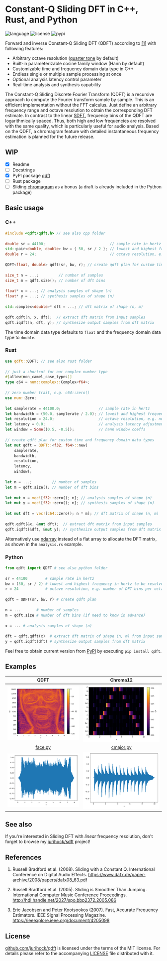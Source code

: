 # Constant-Q Sliding DFT in C++, Rust, and Python

![language](https://img.shields.io/badge/languages-C%2B%2B%20Python-blue)
![license](https://img.shields.io/github/license/jurihock/sdft?color=green)
![pypi](https://img.shields.io/pypi/v/qdft?color=gold)

Forward and inverse Constant-Q Sliding DFT (QDFT) according to [[1]](#1) with following features:

- Arbitrary octave resolution ([quarter tone](https://en.wikipedia.org/wiki/Quarter_tone) by default)
- Built-in parameterizable cosine family window (Hann by default)
- Customizable time and frequency domain data type in C++
- Endless single or multiple sample processing at once
- Optional analysis latency control parameter
- Real-time analysis and synthesis capability

The Constant-Q Sliding Discrete Fourier Transform (QDFT) is a recursive approach to compute the Fourier transform sample by sample. This is an efficient implementation without the FFT calculus. Just define an arbitrary frequency range and octave resolution to obtain the corresponding DFT estimate. In contrast to the linear [SDFT](https://github.com/jurihock/sdft), frequency bins of the QDFT are logarithmically spaced. Thus, both high and low frequencies are resolved with the same quality, which is particularly useful for audio analysis. Based on the QDFT, a chromagram feature with detailed instantaneous frequency estimation is planned for the future release.

## WIP

- [x] Readme
- [ ] Docstrings
- [x] PyPI package [qdft](https://pypi.org/project/qdft)
- [ ] Rust package
- [ ] Sliding [chromagram](https://en.wikipedia.org/wiki/Chroma_feature) as a bonus (a draft is already included in the Python package)

## Basic usage

### C++

```c++
#include <qdft/qdft.h> // see also cpp folder

double sr = 44100;                             // sample rate in hertz
std::pair<double, double> bw = { 50, sr / 2 }; // lowest and highest frequency in hertz to be resolved
double r = 24;                                 // octave resolution, e.g. number of DFT bins per octave

QDFT<float, double> qdft(sr, bw, r); // create qdft plan for custom time and frequency domain data types

size_t n = ...;         // number of samples
size_t m = qdft.size(); // number of dft bins

float* x = ...; // analysis samples of shape (n)
float* y = ...; // synthesis samples of shape (n)

std::complex<double>* dft = ...; // dft matrix of shape (n, m)

qdft.qdft(n, x, dft);  // extract dft matrix from input samples
qdft.iqdft(n, dft, y); // synthesize output samples from dft matrix
```

The time domain data type defaults to `float` and the frequency domain data type to `double`.

### Rust

```rust
use qdft::QDFT; // see also rust folder

// just a shortcut for our complex number type
#[allow(non_camel_case_types)]
type c64 = num::complex::Complex<f64>;

// zero number trait, e.g. c64::zero()
use num::Zero;

let samplerate = 44100.0;                 // sample rate in hertz
let bandwidth = (50.0, samplerate / 2.0); // lowest and highest frequency in hertz to be resolved
let resolution = 24.0;                    // octave resolution, e.g. number of DFT bins per octave
let latency = 0.0;                        // analysis latency adjustment between -1 and +1
let window = Some((0.5, -0.5));           // hann window coeffs

// create qdft plan for custom time and frequency domain data types
let mut qdft = QDFT::<f32, f64>::new(
    samplerate,
    bandwidth,
    resolution,
    latency,
    window);

let n = ...;         // number of samples
let m = qdft.size(); // number of dft bins

let mut x = vec![f32::zero(); n]; // analysis samples of shape (n)
let mut y = vec![f32::zero(); n]; // synthesis samples of shape (n)

let mut dft = vec![c64::zero(); n * m]; // dft matrix of shape (n, m)

qdft.qdft(&x, &mut dft);  // extract dft matrix from input samples
qdft.iqdft(&dft, &mut y); // synthesize output samples from dft matrix
```

Alternatively use [ndarray](https://github.com/rust-ndarray/ndarray) instead of a flat array to allocate the DFT matrix, as shown in the `analysis.rs` example.

### Python

```python
from qdft import QDFT # see also python folder

sr = 44100        # sample rate in hertz
bw = (50, sr / 2) # lowest and highest frequency in hertz to be resolved
r = 24            # octave resolution, e.g. number of DFT bins per octave

qdft = QDFT(sr, bw, r) # create qdft plan

n = ...       # number of samples
m = qdft.size # number of dft bins (if need to know in advance)

x = ... # analysis samples of shape (n)

dft = qdft.qdft(x)  # extract dft matrix of shape (n, m) from input samples
y = qdft.iqdft(dft) # synthesize output samples from dft matrix
```

Feel free to obtain current version from [PyPI](https://pypi.org/project/qdft) by executing `pip install qdft`.

## Examples

| QDFT | Chroma12 |
| :--: | :------: |
| ![SDFT](https://github.com/jurihock/qdft/raw/main/python/examples/face.png) | ![STFT](https://github.com/jurihock/qdft/raw/main/python/examples/cmajor.png) |
| [face.py](https://github.com/jurihock/qdft/blob/main/python/examples/face.py) | [cmajor.py](https://github.com/jurihock/qdft/blob/main/python/examples/cmajor.py) |
| ![SDFT](https://github.com/jurihock/qdft/raw/main/python/examples/face.wav.png) | ![STFT](https://github.com/jurihock/qdft/raw/main/python/examples/cmajor.wav.png) |

## See also

If you're interested in Sliding DFT with *linear* frequency resolution, don't forget to browse my [jurihock/sdft](https://github.com/jurihock/sdft) project!

## References

1. <span id="1">Russell Bradford et al. (2008). Sliding with a Constant Q. International Conference on Digital Audio Effects. https://www.dafx.de/paper-archive/2008/papers/dafx08_63.pdf</span>

2. <span id="2">Russell Bradford et al. (2005). Sliding is Smoother Than Jumping. International Computer Music Conference Proceedings. http://hdl.handle.net/2027/spo.bbp2372.2005.086</span>

3. <span id="3">Eric Jacobsen and Peter Kootsookos (2007). Fast, Accurate Frequency Estimators. IEEE Signal Processing Magazine. https://ieeexplore.ieee.org/document/4205098</span>

## License

[github.com/jurihock/qdft](https://github.com/jurihock/qdft) is licensed under the terms of the MIT license.
For details please refer to the accompanying [LICENSE](https://github.com/jurihock/qdft/raw/main/LICENSE) file distributed with it.
